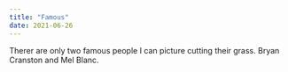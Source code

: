 ```yaml
---
title: "Famous"
date: 2021-06-26
---
```

Therer are only two famous people I can picture cutting their grass. Bryan Cranston and Mel Blanc.
